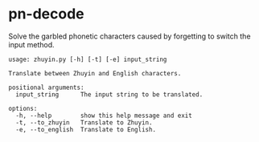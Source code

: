 # pn-decode
Solve the garbled phonetic characters caused by forgetting to switch the input method.

```shell
usage: zhuyin.py [-h] [-t] [-e] input_string

Translate between Zhuyin and English characters.

positional arguments:
  input_string      The input string to be translated.

options:
  -h, --help        show this help message and exit
  -t, --to_zhuyin   Translate to Zhuyin.
  -e, --to_english  Translate to English.
```
